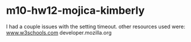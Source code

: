 # m10-hw12-mojica-kimberly

I had a couple issues with the setting timeout.
other resources used were:
www.w3schools.com
developer.mozilla.org
